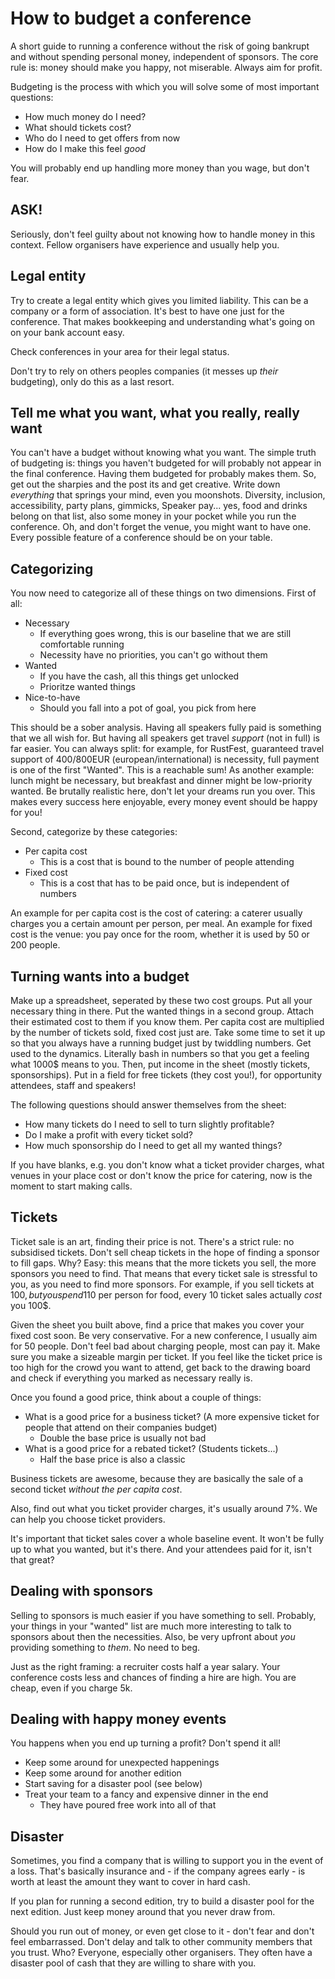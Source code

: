 # How to budget a conference

A short guide to running a conference without the risk of going bankrupt and without spending personal money, independent of sponsors. The core rule is: money should make you happy, not miserable. Always aim for profit.

Budgeting is the process with which you will solve some of most important questions:
* How much money do I need?
* What should tickets cost?
* Who do I need to get offers from now
* How do I make this feel _good_

You will probably end up handling more money than you wage, but don't fear.

## ASK!

Seriously, don't feel guilty about not knowing how to handle money in this context. Fellow organisers have experience and usually help you.

## Legal entity

Try to create a legal entity which gives you limited liability. This can be a company or a form of association. It's best to have one just for the conference. That makes bookkeeping and understanding what's going on on your bank account easy.

Check conferences in your area for their legal status.

Don't try to rely on others peoples companies (it messes up _their_ budgeting), only do this as a last resort.

## Tell me what you want, what you really, really want

You can't have a budget without knowing what you want. The simple truth of budgeting is: things you haven't budgeted for will probably not appear in the final conference. Having them budgeted for probably makes them. So, get out the sharpies and the post its and get creative. Write down _everything_ that springs your mind, even you moonshots. Diversity, inclusion, accessibility, party plans, gimmicks, Speaker pay... yes, food and drinks belong on that list, also some money in your pocket while you run the conference. Oh, and don't forget the venue, you might want to have one. Every possible feature of a conference should be on your table.

## Categorizing

You now need to categorize all of these things on two dimensions. First of all:

* Necessary
    * If everything goes wrong, this is our baseline that we are still comfortable running
    * Necessity have no priorities, you can't go without them
* Wanted
    * If you have the cash, all this things get unlocked
    * Prioritze wanted things
* Nice-to-have
    * Should you fall into a pot of goal, you pick from here

This should be a sober analysis. Having all speakers fully paid is something that we all wish for. But having all speakers get travel _support_ (not in full) is far easier. You can always split: for example, for RustFest, guaranteed travel support of 400/800EUR (european/international) is necessity, full payment is one of the first "Wanted". This is a reachable sum! As another example: lunch might be necessary, but breakfast and dinner might be low-priority wanted. Be brutally realistic here, don't let your dreams run you over. This makes every success here enjoyable, every money event should be happy for you!

Second, categorize by these categories:

* Per capita cost
    * This is a cost that is bound to the number of people attending
* Fixed cost
    * This is a cost that has to be paid once, but is independent of numbers

An example for per capita cost is the cost of catering: a caterer usually charges you a certain amount per person, per meal. An example for fixed cost is the venue: you pay once for the room, whether it is used by 50 or 200 people.

## Turning wants into a budget

Make up a spreadsheet, seperated by these two cost groups. Put all your necessary thing in there. Put the wanted things in a second group. Attach their estimated cost to them if you know them. Per capita cost are multiplied by the number of tickets sold, fixed cost just are. Take some time to set it up so that you always have a running budget just by twiddling numbers. Get used to the dynamics. Literally bash in numbers so that you get a feeling what 1000$ means to you. Then, put income in the sheet (mostly tickets, sponsorships). Put in a field for free tickets (they cost you!), for opportunity attendees, staff and speakers!

The following questions should answer themselves from the sheet:

* How many tickets do I need to sell to turn slightly profitable?
* Do I make a profit with every ticket sold?
* How much sponsorship do I need to get all my wanted things?

If you have blanks, e.g. you don't know what a ticket provider charges, what venues in your place cost or don't know the price for catering, now is the moment to start making calls.

## Tickets

Ticket sale is an art, finding their price is not. There's a strict rule: no subsidised tickets. Don't sell cheap tickets in the hope of finding a sponsor to fill gaps. Why? Easy: this means that the more tickets you sell, the more sponsors you need to find. That means that every ticket sale is stressful to you, as you need to find more sponsors. For example, if you sell tickets at 100$, but you spend 110$ per person for food, every 10 ticket sales actually _cost_ you 100$.

Given the sheet you built above, find a price that makes you cover your fixed cost soon. Be very conservative. For a new conference, I usually aim for 50 people. Don't feel bad about charging people, most can pay it. Make sure you make a sizeable margin per ticket. If you feel like the ticket price is too high for the crowd you want to attend, get back to the drawing board and check if everything you marked as necessary really is.

Once you found a good price, think about a couple of things:
* What is a good price for a business ticket? (A more expensive ticket for people that attend on their companies budget)
    * Double the base price is usually not bad
* What is a good price for a rebated ticket? (Students tickets...)
    * Half the base price is also a classic

Business tickets are awesome, because they are basically the sale of a second ticket _without the per capita cost_.

Also, find out what you ticket provider charges, it's usually around 7%. We can help you choose ticket providers.

It's important that ticket sales cover a whole baseline event. It won't be fully up to what you wanted, but it's there. And your attendees paid for it, isn't that great?

## Dealing with sponsors

Selling to sponsors is much easier if you have something to sell. Probably, your things in your "wanted" list are much more interesting to talk to sponsors about then the necessities. Also, be very upfront about _you_ providing something to _them_. No need to beg.

Just as the right framing: a recruiter costs half a year salary. Your conference costs less and chances of finding a hire are high. You are cheap, even if you charge 5k.

## Dealing with happy money events

You happens when you end up turning a profit? Don't spend it all!

* Keep some around for unexpected happenings
* Keep some around for another edition
* Start saving for a disaster pool (see below)
* Treat your team to a fancy and expensive dinner in the end
    * They have poured free work into all of that

## Disaster

Sometimes, you find a company that is willing to support you in the event of a loss. That's basically insurance and - if the company agrees early - is worth at least the amount they want to cover in hard cash.

If you plan for running a second edition, try to build a disaster pool for the next edition. Just keep money around that you never draw from.

Should you run out of money, or even get close to it - don't fear and don't feel embarrassed. Don't delay and talk to other community members that you trust. Who? Everyone, especially other organisers. They often have a disaster pool of cash that they are willing to share with you.

